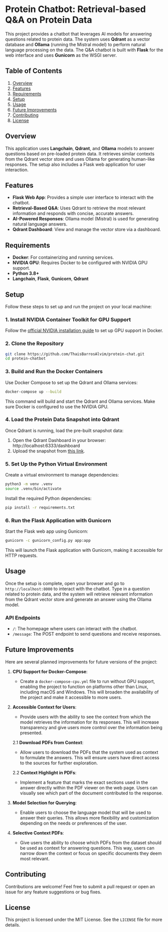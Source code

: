 # Protein Chatbot: Retrieval-based Q&A on Protein Data

This project provides a chatbot that leverages AI models for answering questions related to protein data. The system uses **Qdrant** as a vector database and **Ollama** (running the Mistral model) to perform natural language processing on the data. The Q&A chatbot is built with **Flask** for the web interface and uses **Gunicorn** as the WSGI server. 

## Table of Contents
1. [Overview](#overview)
2. [Features](#features)
3. [Requirements](#requirements)
4. [Setup](#setup)
5. [Usage](#usage)
5. [Future Improvements](#future-improvements)
7. [Contributing](#contributing)
8. [License](#license)

## Overview

This application uses **Langchain**, **Qdrant**, and **Ollama** models to answer questions based on pre-loaded protein data. It retrieves similar contexts from the Qdrant vector store and uses Ollama for generating human-like responses. The setup also includes a Flask web application for user interaction.

## Features

- **Flask Web App**: Provides a simple user interface to interact with the chatbot.
- **Retrieval-Based Q&A**: Uses Qdrant to retrieve the most relevant information and responds with concise, accurate answers.
- **AI-Powered Responses**: Ollama model (Mistral) is used for generating natural language answers.
- **Qdrant Dashboard**: View and manage the vector store via a dashboard.

## Requirements

- **Docker**: For containerizing and running services.
- **NVIDIA GPU**: Requires Docker to be configured with NVIDIA GPU support.
- **Python 3.8+**
- **Langchain**, **Flask**, **Gunicorn**, **Qdrant**

## Setup

Follow these steps to set up and run the project on your local machine:

### 1. Install NVIDIA Container Toolkit for GPU Support

Follow the [official NVIDIA installation guide](https://docs.nvidia.com/datacenter/cloud-native/container-toolkit/latest/install-guide.html#installation) to set up GPU support in Docker.

### 2. Clone the Repository

```bash
git clone https://github.com/ThaisBarrosAlvim/protein-chat.git
cd protein-chatbot
```

### 3. Build and Run the Docker Containers

Use Docker Compose to set up the Qdrant and Ollama services:

```bash
docker-compose up --build
```

This command will build and start the Qdrant and Ollama services. Make sure Docker is configured to use the NVIDIA GPU.

### 4. Load the Protein Data Snapshot into Qdrant

Once Qdrant is running, load the pre-built snapshot data:

1. Open the Qdrant Dashboard in your browser: http://localhost:6333/dashboard
2. Upload the snapshot from [this link](https://drive.google.com/file/d/1hIyoOOxhoHKSah_76MdKLhAvTPhxfhQy/view?usp=sharing).

### 5. Set Up the Python Virtual Environment

Create a virtual environment to manage dependencies:

```bash
python3 -m venv .venv
source .venv/bin/activate
```

Install the required Python dependencies:

```bash
pip install -r requirements.txt
```

### 6. Run the Flask Application with Gunicorn

Start the Flask web app using Gunicorn:

```bash
gunicorn -c gunicorn_config.py app:app
```

This will launch the Flask application with Gunicorn, making it accessible for HTTP requests.

## Usage

Once the setup is complete, open your browser and go to `http://localhost:8000` to interact with the chatbot. Type in a question related to protein data, and the system will retrieve relevant information from the Qdrant vector store and generate an answer using the Ollama model.

### API Endpoints

- `/`: The homepage where users can interact with the chatbot.
- `/message`: The POST endpoint to send questions and receive responses.

## Future Improvements

Here are several planned improvements for future versions of the project:

1. **CPU Support for Docker-Compose**:
    - Create a `docker-compose-cpu.yml` file to run without GPU support, enabling the project to function on platforms other than Linux, including macOS and Windows. This will broaden the availability of the project and make it accessible to more users.

2. **Accessible Context for Users**:
    - Provide users with the ability to see the context from which the model retrieves the information for its responses. This will increase transparency and give users more control over the information being presented.

   2.1 **Download PDFs from Context**:
    - Allow users to download the PDFs that the system used as context to formulate the answers. This will ensure users have direct access to the sources for further exploration.

   2.2 **Context Highlight in PDFs**:
    - Implement a feature that marks the exact sections used in the answer directly within the PDF viewer on the web page. Users can visually see which part of the document contributed to the response.

3. **Model Selection for Querying**:
    - Enable users to choose the language model that will be used to answer their queries. This allows more flexibility and customization depending on the needs or preferences of the user.

4. **Selective Context PDFs**:
    - Give users the ability to choose which PDFs from the dataset should be used as context for answering questions. This way, users can narrow down the context or focus on specific documents they deem most relevant.

## Contributing

Contributions are welcome! Feel free to submit a pull request or open an issue for any feature suggestions or bug fixes.

## License

This project is licensed under the MIT License. See the `LICENSE` file for more details.